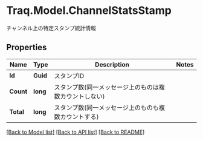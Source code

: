 # Traq.Model.ChannelStatsStamp
チャンネル上の特定スタンプ統計情報

## Properties

Name | Type | Description | Notes
------------ | ------------- | ------------- | -------------
**Id** | **Guid** | スタンプID | 
**Count** | **long** | スタンプ数(同一メッセージ上のものは複数カウントしない) | 
**Total** | **long** | スタンプ数(同一メッセージ上のものも複数カウントする) | 

[[Back to Model list]](../README.md#documentation-for-models) [[Back to API list]](../README.md#documentation-for-api-endpoints) [[Back to README]](../README.md)

